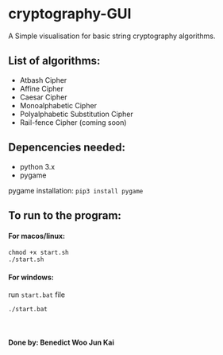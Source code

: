 # cryptography-GUI
A Simple visualisation for basic string cryptography algorithms.

## List of algorithms:
* Atbash Cipher
* Affine Cipher
* Caesar Cipher
* Monoalphabetic Cipher
* Polyalphabetic Substitution Cipher
* Rail-fence Cipher (coming soon)

## Depencencies needed:
* python 3.x
* pygame

pygame installation: `pip3 install pygame` <br />

## To run to the program:
#### For macos/linux:
```
chmod +x start.sh
./start.sh
```
#### For windows:
run `start.bat` file
```
./start.bat
```
<br />

#### Done by: Benedict Woo Jun Kai